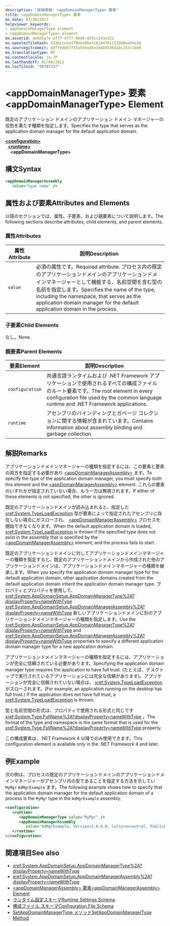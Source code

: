```yaml
---
description: '詳細情報: <appDomainManagerType> 要素'
title: <appDomainManagerType> 要素
ms.date: 03/30/2017
helpviewer_keywords:
- appDomainManagerType element
- <appDomainManagerType> element
ms.assetid: ae8d5a7e-e7f7-47f7-98d9-455cc243a322
ms.openlocfilehash: 633dcce2e370bda96efc61447611519d0ed04a3b
ms.sourcegitcommit: ddf7edb67715a5b9a45e3dd44536dabc153c1de0
ms.translationtype: MT
ms.contentlocale: ja-JP
ms.lasthandoff: 02/06/2021
ms.locfileid: "99787137"
---
```

# <a name="appdomainmanagertype-element"></a><span data-ttu-id="040e5-103">\<appDomainManagerType> 要素</span><span class="sxs-lookup"><span data-stu-id="040e5-103">\<appDomainManagerType> Element</span></span>

<span data-ttu-id="040e5-104">既定のアプリケーション ドメインのアプリケーション ドメイン マネージャーの役割を果たす種類を指定します。</span><span class="sxs-lookup"><span data-stu-id="040e5-104">Specifies the type that serves as the application domain manager for the default application domain.</span></span>  
  
[**\<configuration>**](../configuration-element.md)\
&nbsp;&nbsp;[**\<runtime>**](runtime-element.md)\
&nbsp;&nbsp;&nbsp;&nbsp;**\<appDomainManagerType>**  
  
## <a name="syntax"></a><span data-ttu-id="040e5-105">構文</span><span class="sxs-lookup"><span data-stu-id="040e5-105">Syntax</span></span>  
  
```xml  
<appDomainManagerAssembly
   value="type name" />  
```  
  
## <a name="attributes-and-elements"></a><span data-ttu-id="040e5-106">属性および要素</span><span class="sxs-lookup"><span data-stu-id="040e5-106">Attributes and Elements</span></span>  

 <span data-ttu-id="040e5-107">以降のセクションでは、属性、子要素、および親要素について説明します。</span><span class="sxs-lookup"><span data-stu-id="040e5-107">The following sections describe attributes, child elements, and parent elements.</span></span>  
  
### <a name="attributes"></a><span data-ttu-id="040e5-108">属性</span><span class="sxs-lookup"><span data-stu-id="040e5-108">Attributes</span></span>  
  
|<span data-ttu-id="040e5-109">属性</span><span class="sxs-lookup"><span data-stu-id="040e5-109">Attribute</span></span>|<span data-ttu-id="040e5-110">説明</span><span class="sxs-lookup"><span data-stu-id="040e5-110">Description</span></span>|  
|---------------|-----------------|  
|`value`|<span data-ttu-id="040e5-111">必須の属性です。</span><span class="sxs-lookup"><span data-stu-id="040e5-111">Required attribute.</span></span> <span data-ttu-id="040e5-112">プロセス内の既定のアプリケーションドメインのアプリケーションドメインマネージャーとして機能する、名前空間を含む型の名前を指定します。</span><span class="sxs-lookup"><span data-stu-id="040e5-112">Specifies the name of the type, including the namespace, that serves as the application domain manager for the default application domain in the process.</span></span>|  
  
### <a name="child-elements"></a><span data-ttu-id="040e5-113">子要素</span><span class="sxs-lookup"><span data-stu-id="040e5-113">Child Elements</span></span>  

 <span data-ttu-id="040e5-114">なし。</span><span class="sxs-lookup"><span data-stu-id="040e5-114">None.</span></span>  
  
### <a name="parent-elements"></a><span data-ttu-id="040e5-115">親要素</span><span class="sxs-lookup"><span data-stu-id="040e5-115">Parent Elements</span></span>  
  
|<span data-ttu-id="040e5-116">要素</span><span class="sxs-lookup"><span data-stu-id="040e5-116">Element</span></span>|<span data-ttu-id="040e5-117">説明</span><span class="sxs-lookup"><span data-stu-id="040e5-117">Description</span></span>|  
|-------------|-----------------|  
|`configuration`|<span data-ttu-id="040e5-118">共通言語ランタイムおよび .NET Framework アプリケーションで使用されるすべての構成ファイルのルート要素です。</span><span class="sxs-lookup"><span data-stu-id="040e5-118">The root element in every configuration file used by the common language runtime and .NET Framework applications.</span></span>|  
|`runtime`|<span data-ttu-id="040e5-119">アセンブリのバインディングとガベージ コレクションに関する情報が含まれています。</span><span class="sxs-lookup"><span data-stu-id="040e5-119">Contains information about assembly binding and garbage collection.</span></span>|  
  
## <a name="remarks"></a><span data-ttu-id="040e5-120">解説</span><span class="sxs-lookup"><span data-stu-id="040e5-120">Remarks</span></span>  

 <span data-ttu-id="040e5-121">アプリケーションドメインマネージャーの種類を指定するには、この要素と要素の両方を指定する必要があり [\<appDomainManagerAssembly>](appdomainmanagerassembly-element.md) ます。</span><span class="sxs-lookup"><span data-stu-id="040e5-121">To specify the type of the application domain manager, you must specify both this element and the [\<appDomainManagerAssembly>](appdomainmanagerassembly-element.md) element.</span></span> <span data-ttu-id="040e5-122">これらの要素のいずれかが指定されていない場合、もう一方は無視されます。</span><span class="sxs-lookup"><span data-stu-id="040e5-122">If either of these elements is not specified, the other is ignored.</span></span>  
  
 <span data-ttu-id="040e5-123">既定のアプリケーションドメインが読み込まれると、指定した <xref:System.TypeLoadException> 型が要素によって指定されたアセンブリに存在しない場合にがスローされ、 [\<appDomainManagerAssembly>](appdomainmanagerassembly-element.md) プロセスを開始できなくなります。</span><span class="sxs-lookup"><span data-stu-id="040e5-123">When the default application domain is loaded, <xref:System.TypeLoadException> is thrown if the specified type does not exist in the assembly that is specified by the [\<appDomainManagerAssembly>](appdomainmanagerassembly-element.md) element; and the process fails to start.</span></span>  
  
 <span data-ttu-id="040e5-124">既定のアプリケーションドメインに対してアプリケーションドメインマネージャーの種類を指定すると、既定のアプリケーションドメインから作成された他のアプリケーションドメインは、アプリケーションドメインマネージャーの種類を継承します。</span><span class="sxs-lookup"><span data-stu-id="040e5-124">When you specify the application domain manager type for the default application domain, other application domains created from the default application domain inherit the application domain manager type.</span></span> <span data-ttu-id="040e5-125">プロパティとプロパティを使用して、 <xref:System.AppDomainSetup.AppDomainManagerType%2A?displayProperty=nameWithType> <xref:System.AppDomainSetup.AppDomainManagerAssembly%2A?displayProperty=nameWithType> 新しいアプリケーションドメインに別のアプリケーションドメインマネージャーの種類を指定します。</span><span class="sxs-lookup"><span data-stu-id="040e5-125">Use the <xref:System.AppDomainSetup.AppDomainManagerType%2A?displayProperty=nameWithType> and <xref:System.AppDomainSetup.AppDomainManagerAssembly%2A?displayProperty=nameWithType> properties to specify a different application domain manager type for a new application domain.</span></span>  
  
 <span data-ttu-id="040e5-126">アプリケーションドメインマネージャーの種類を指定するには、アプリケーションが完全に信頼されている必要があります。</span><span class="sxs-lookup"><span data-stu-id="040e5-126">Specifying the application domain manager type requires the application to have full trust.</span></span> <span data-ttu-id="040e5-127">(たとえば、デスクトップで実行されているアプリケーションには完全な信頼があります)。アプリケーションが完全に信頼されていない場合は、 <xref:System.TypeLoadException> がスローされます。</span><span class="sxs-lookup"><span data-stu-id="040e5-127">(For example, an application running on the desktop has full trust.) If the application does not have full trust, a <xref:System.TypeLoadException> is thrown.</span></span>  
  
 <span data-ttu-id="040e5-128">型と名前空間の形式は、プロパティで使用される形式と同じです <xref:System.Type.FullName%2A?displayProperty=nameWithType> 。</span><span class="sxs-lookup"><span data-stu-id="040e5-128">The format of the type and namespace is the same format that is used for the <xref:System.Type.FullName%2A?displayProperty=nameWithType> property.</span></span>  
  
 <span data-ttu-id="040e5-129">この構成要素は、.NET Framework 4 以降でのみ使用できます。</span><span class="sxs-lookup"><span data-stu-id="040e5-129">This configuration element is available only in the .NET Framework 4 and later.</span></span>  
  
## <a name="example"></a><span data-ttu-id="040e5-130">例</span><span class="sxs-lookup"><span data-stu-id="040e5-130">Example</span></span>  

 <span data-ttu-id="040e5-131">次の例は、プロセスの既定のアプリケーションドメインのアプリケーションドメインマネージャーがアセンブリ内の型であることを指定する方法を示してい `MyMgr` `AdMgrExample` ます。</span><span class="sxs-lookup"><span data-stu-id="040e5-131">The following example shows how to specify that the application domain manager for the default application domain of a process is the `MyMgr` type in the `AdMgrExample` assembly.</span></span>  
  
```xml  
<configuration>  
   <runtime>  
      <appDomainManagerType value="MyMgr" />  
      <appDomainManagerAssembly
         value="AdMgrExample, Version=1.0.0.0, Culture=neutral, PublicKeyToken=6856bccf150f00b3" />  
   </runtime>  
</configuration>  
```  
  
## <a name="see-also"></a><span data-ttu-id="040e5-132">関連項目</span><span class="sxs-lookup"><span data-stu-id="040e5-132">See also</span></span>

- <xref:System.AppDomainSetup.AppDomainManagerType%2A?displayProperty=nameWithType>
- <xref:System.AppDomainSetup.AppDomainManagerAssembly%2A?displayProperty=nameWithType>
- [<span data-ttu-id="040e5-133">\<appDomainManagerAssembly> 要素</span><span class="sxs-lookup"><span data-stu-id="040e5-133">\<appDomainManagerAssembly> Element</span></span>](appdomainmanagerassembly-element.md)
- [<span data-ttu-id="040e5-134">ランタイム設定スキーマ</span><span class="sxs-lookup"><span data-stu-id="040e5-134">Runtime Settings Schema</span></span>](index.md)
- [<span data-ttu-id="040e5-135">構成ファイル スキーマ</span><span class="sxs-lookup"><span data-stu-id="040e5-135">Configuration File Schema</span></span>](../index.md)
- [<span data-ttu-id="040e5-136">SetAppDomainManagerType メソッド</span><span class="sxs-lookup"><span data-stu-id="040e5-136">SetAppDomainManagerType Method</span></span>](../../../unmanaged-api/hosting/iclrcontrol-setappdomainmanagertype-method.md)
